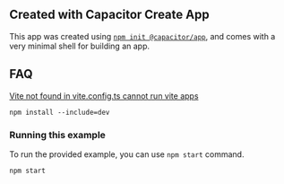 ## Created with Capacitor Create App

This app was created using [`npm init @capacitor/app`](https://github.com/ionic-team/create-capacitor-app),
and comes with a very minimal shell for building an app.

## FAQ

[Vite not found in vite.config.ts cannot run vite apps](https://stackoverflow.com/a/75555136/4072641)

    npm install --include=dev

### Running this example

To run the provided example, you can use `npm start` command.

```bash
npm start
```
